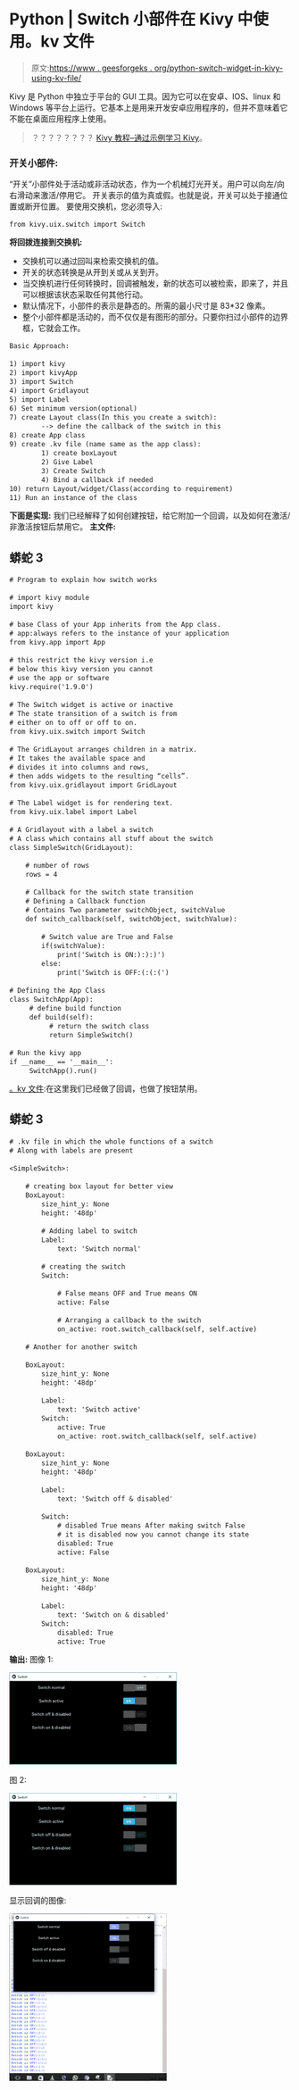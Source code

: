 # Python | Switch 小部件在 Kivy 中使用。kv 文件

> 原文:[https://www . geesforgeks . org/python-switch-widget-in-kivy-using-kv-file/](https://www.geeksforgeeks.org/python-switch-widget-in-kivy-using-kv-file/)

Kivy 是 Python 中独立于平台的 GUI 工具。因为它可以在安卓、IOS、linux 和 Windows 等平台上运行。它基本上是用来开发安卓应用程序的，但并不意味着它不能在桌面应用程序上使用。

> ？？？？？？？？ [Kivy 教程–通过示例学习 Kivy](https://www.geeksforgeeks.org/kivy-tutorial/)。

### 开关小部件:

“开关”小部件处于活动或非活动状态，作为一个机械灯光开关。用户可以向左/向右滑动来激活/停用它。
开关表示的值为真或假。也就是说，开关可以处于接通位置或断开位置。
要使用交换机，您必须导入:

```
from kivy.uix.switch import Switch
```

**将回拨连接到交换机:**

*   交换机可以通过回叫来检索交换机的值。
*   开关的状态转换是从开到关或从关到开。
*   当交换机进行任何转换时，回调被触发，新的状态可以被检索，即来了，并且可以根据该状态采取任何其他行动。
*   默认情况下，小部件的表示是静态的。所需的最小尺寸是 83*32 像素。
*   整个小部件都是活动的，而不仅仅是有图形的部分。只要你扫过小部件的边界框，它就会工作。

```
Basic Approach:

1) import kivy
2) import kivyApp
3) import Switch
4) import Gridlayout
5) import Label
6) Set minimum version(optional)
7) create Layout class(In this you create a switch):
        --> define the callback of the switch in this
8) create App class
9) create .kv file (name same as the app class):
        1) create boxLayout
        2) Give Label
        3) Create Switch
        4) Bind a callback if needed
10) return Layout/widget/Class(according to requirement)
11) Run an instance of the class
```

**下面是实现:**
我们已经解释了如何创建按钮，给它附加一个回调，以及如何在激活/非激活按钮后禁用它。
**主文件:**

## 蟒蛇 3

```
# Program to explain how switch works

# import kivy module  
import kivy

# base Class of your App inherits from the App class.  
# app:always refers to the instance of your application 
from kivy.app import App

# this restrict the kivy version i.e
# below this kivy version you cannot
# use the app or software
kivy.require('1.9.0')

# The Switch widget is active or inactive
# The state transition of a switch is from
# either on to off or off to on.
from kivy.uix.switch import Switch

# The GridLayout arranges children in a matrix.
# It takes the available space and
# divides it into columns and rows,
# then adds widgets to the resulting “cells”.
from kivy.uix.gridlayout import GridLayout

# The Label widget is for rendering text.
from kivy.uix.label import Label

# A Gridlayout with a label a switch
# A class which contains all stuff about the switch
class SimpleSwitch(GridLayout):

    # number of rows
    rows = 4

    # Callback for the switch state transition
    # Defining a Callback function
    # Contains Two parameter switchObject, switchValue
    def switch_callback(self, switchObject, switchValue):

        # Switch value are True and False
        if(switchValue):
            print('Switch is ON:):):)')
        else:
            print('Switch is OFF:(:(:(')

# Defining the App Class
class SwitchApp(App):
     # define build function
     def build(self):
          # return the switch class
          return SimpleSwitch()

# Run the kivy app
if __name__ == '__main__':
     SwitchApp().run()
```

[。kv 文件](https://www.geeksforgeeks.org/python-kivy-kv-file/):在这里我们已经做了回调，也做了按钮禁用。

## 蟒蛇 3

```
# .kv file in which the whole functions of a switch
# Along with labels are present

<SimpleSwitch>:

    # creating box layout for better view
    BoxLayout:
        size_hint_y: None
        height: '48dp'

        # Adding label to switch
        Label:
            text: 'Switch normal'

        # creating the switch
        Switch:

            # False means OFF and True means ON
            active: False

            # Arranging a callback to the switch
            on_active: root.switch_callback(self, self.active)

    # Another for another switch

    BoxLayout:
        size_hint_y: None
        height: '48dp'

        Label:
            text: 'Switch active'
        Switch:
            active: True
            on_active: root.switch_callback(self, self.active)

    BoxLayout:
        size_hint_y: None
        height: '48dp'

        Label:
            text: 'Switch off & disabled'

        Switch:
            # disabled True means After making switch False
            # it is disabled now you cannot change its state
            disabled: True
            active: False

    BoxLayout:
        size_hint_y: None
        height: '48dp'

        Label:
            text: 'Switch on & disabled'
        Switch:
            disabled: True
            active: True
```

**输出:**
图像 1:

![](img/c9cb3fd0967d4749f148e010f3d8e017.png)

图 2:

![](img/8d716a08c5e4fea5d163f814ce09ca3e.png)

显示回调的图像:

![](img/1515f31e11d09606e783e3230dc9a77b.png)